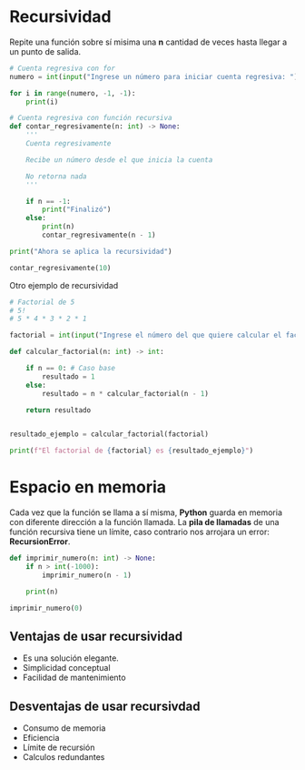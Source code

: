 # Recursividad

Repite una función sobre sí misima una **n** cantidad de veces hasta llegar a un punto de salida.

```python
# Cuenta regresiva con for
numero = int(input("Ingrese un número para iniciar cuenta regresiva: "))

for i in range(numero, -1, -1):
    print(i)

# Cuenta regresiva con función recursiva
def contar_regresivamente(n: int) -> None:
    '''
    Cuenta regresivamente

    Recibe un número desde el que inicia la cuenta

    No retorna nada
    '''

    if n == -1:
        print("Finalizó")
    else:
        print(n)
        contar_regresivamente(n - 1)

print("Ahora se aplica la recursividad")

contar_regresivamente(10)
```

Otro ejemplo de recursividad

```python
# Factorial de 5
# 5!
# 5 * 4 * 3 * 2 * 1

factorial = int(input("Ingrese el número del que quiere calcular el factorial: "))

def calcular_factorial(n: int) -> int:

    if n == 0: # Caso base
        resultado = 1
    else:
        resultado = n * calcular_factorial(n - 1)

    return resultado


resultado_ejemplo = calcular_factorial(factorial)

print(f"El factorial de {factorial} es {resultado_ejemplo}")
```

# Espacio en memoria

Cada vez que la función se llama a sí misma, **Python** guarda en memoria con diferente dirección a la función llamada. La **pila de llamadas** de una función recursiva tiene un límite, caso contrario nos arrojara un error: **RecursionError**.

```python
def imprimir_numero(n: int) -> None:
    if n > int(-1000):
        imprimir_numero(n - 1)

    print(n)

imprimir_numero(0)
```

## Ventajas de usar recursividad

- Es una solución elegante.
- Simplicidad conceptual
- Facilidad de mantenimiento

## Desventajas de usar recursivdad

- Consumo de memoria
- Eficiencia
- Límite de recursión
- Calculos redundantes
